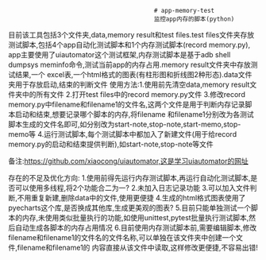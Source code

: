                                              # app-memory-test
                                             监控app内存的脚本(python)
  目前该工具包括3个文件夹,data,memory result和test files.test files文件夹存放测试脚本,包括4个app自动化测试脚本和1个内存测试脚本(record memory.py),
app主要使用了uiautomator这个测试框架,内存测试脚本是基于adb shell dumpsys meminfo命令,测试当前app的内存占用.memory result文件夹中存放测试结果,一个
excel表,一个html格式的图表(有柱形图和折线图2种形态).data文件夹用于存放启动,结束的判断文件
  使用方法:1.使用前先清空data,memory result文件夹中的所有文件
          2.打开test files中的record memory.py文件
          3.修改record memory.py中filename和filename1的文件名,这两个文件是用于判断内存记录脚本启动和结束,想要记录哪个脚本的内存,将filename
          和filename1分别改为各测试脚本生成的文件名即可,如分别改为start-note,stop-note,start-memo,stop-memo等
          4.运行测试脚本,每个测试脚本中都加入了新建文件(用于给record memory.py的启动和结束提供判断),如start-note,stop-note等文件
          
  备注:https://github.com/xiaocong/uiautomator,这是学习uiautomator的网址
  
  存在的不足及优化方向:
            1.使用前得先运行内存测试脚本,再运行自动化测试脚本,是否可以使用多线程,将2个功能合二为一?
            2.未加入日志记录功能
            3.可以加入文件判断,不用重复新建,删除data中的文件,使用更便捷
            4.生成的html格式图表使用了pyecharts这个库,是否换成其他库,生成更美观的图表?
            5.目前只能单独测试一个脚本的内存,未使用类似批量执行的功能,如使用unittest,pytest批量执行测试脚本,然后自动生成各脚本的内存占用情况
            6.目前使用内存测试脚本前,需要编辑脚本,修改filename和filename1的文件名的文件名称,可以单独在该文件夹中创建一个文件,filename和filename1的
             内容直接从该文件中读取,这样修改更便捷,不容易出错!
           
